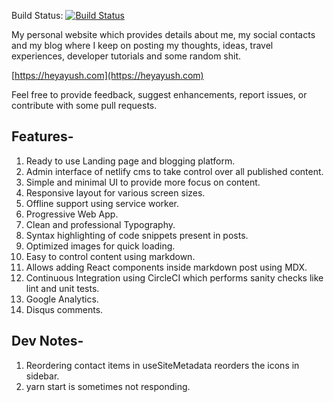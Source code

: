 Build Status: [![Build Status](https://circleci.com/gh/heyayush/heyayush-v2/tree/master.svg?style=svg)](https://circleci.com/gh/heyayush/heyayush-v2/tree/master)

My personal website which provides details about me, my social contacts and my blog where I keep on posting my thoughts, ideas, travel experiences, developer tutorials and some random shit.

[https://heyayush.com](https://heyayush.com)

Feel free to provide feedback, suggest enhancements, report issues, or contribute with some pull requests.

## Features-

1. Ready to use Landing page and blogging platform.
2. Admin interface of netlify cms to take control over all published content.
3. Simple and minimal UI to provide more focus on content.
4. Responsive layout for various screen sizes.
5. Offline support using service worker.
6. Progressive Web App.
7. Clean and professional Typography.
8. Syntax highlighting of code snippets present in posts.
9. Optimized images for quick loading.
10. Easy to control content using markdown.
11. Allows adding React components inside markdown post using MDX.
12. Continuous Integration using CircleCI which performs sanity checks like lint and unit tests.
13. Google Analytics.
14. Disqus comments.

## Dev Notes-

1. Reordering contact items in useSiteMetadata reorders the icons in sidebar.
2. yarn start is sometimes not responding.

